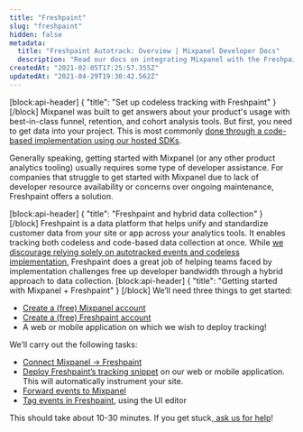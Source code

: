 ```yaml
---
title: "Freshpaint"
slug: "freshpaint"
hidden: false
metadata: 
  title: "Freshpaint Autotrack: Overview | Mixpanel Developer Docs"
  description: "Read our docs on integrating Mixpanel with the Freshpaint Customer Data Platform (CDP) to learn how to set up codeless tracking and standardize customer data from your app to your tools."
createdAt: "2021-02-05T17:25:57.355Z"
updatedAt: "2021-04-29T19:30:42.562Z"
---
```

[block:api-header]
{
  "title": "Set up codeless tracking with Freshpaint"
}
[/block]
Mixpanel was built to get answers about your product's usage with best-in-class funnel, retention, and cohort analysis tools. But first, you need to get data into your project. This is most commonly [done through a code-based implementation using our hosted SDKs](https://developer.mixpanel.com/docs/implement-mixpanel).

Generally speaking, getting started with Mixpanel (or any other product analytics tooling) usually requires some type of developer assistance. For companies that struggle to get started with Mixpanel due to lack of developer resource availability or concerns over ongoing maintenance, Freshpaint offers a solution.

[block:api-header]
{
  "title": "Freshpaint and hybrid data collection"
}
[/block]
Freshpaint is a data platform that helps unify and standardize customer data from your site or app across your analytics tools. It enables tracking both codeless and code-based data collection at once. While [we discourage relying solely on autotracked events and codeless implementation](https://mixpanel.com/blog/codeless-analytics-problems/), Freshpaint does a great job of helping teams faced by implementation challenges free up developer bandwidth through a hybrid approach to data collection. 
[block:api-header]
{
  "title": "Getting started with Mixpanel + Freshpaint"
}
[/block]
We’ll need three things to get started:

* [Create a (free) Mixpanel account](https://mixpanel.com/register/?utm_medium=blog&utm_source=the-signal&utm_campaign=freshpaint)
* [Create a (free) Freshpaint account](https://www.freshpaint.io/contact/?utm_medium=blog&utm_source=mixpanel)
* A web or mobile application on which we wish to deploy tracking!

We’ll carry out the following tasks:

* [Connect Mixpanel → Freshpaint](https://developer.mixpanel.com/docs/connecting-mixpanel-freshpaint)
* [Deploy Freshpaint’s tracking snippet](https://developer.mixpanel.com/docs/deploy-tracking-snippet) on our web or mobile application. This will automatically instrument your site.
* [Forward events to Mixpanel](https://developer.mixpanel.com/docs/forwarding-events-to-mixpanel)
* [Tag events in Freshpaint](https://developer.mixpanel.com/docs/tagging-events-in-the-visual-editor), using the UI editor

This should take about 10-30 minutes. If you get stuck,[ ask us for help](https://community.mixpanel.com/?utm_medium=blog&utm_source=the-signal&utm_campaign=freshpaint)!